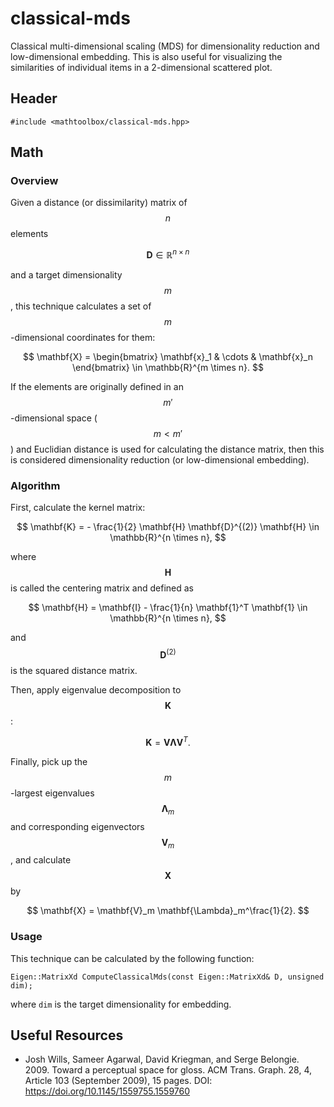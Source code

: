 # classical-mds

Classical multi-dimensional scaling (MDS) for dimensionality reduction and low-dimensional embedding. This is also useful for visualizing the similarities of individual items in a 2-dimensional scattered plot.

## Header

```
#include <mathtoolbox/classical-mds.hpp>
```

## Math

### Overview

Given a distance (or dissimilarity) matrix of $$ n $$ elements

$$
\mathbf{D} \in \mathbb{R}^{n \times n}
$$

and a target dimensionality $$ m $$, this technique calculates a set of $$ m $$-dimensional coordinates for them:

$$
\mathbf{X} = \begin{bmatrix} \mathbf{x}_1 & \cdots & \mathbf{x}_n \end{bmatrix} \in \mathbb{R}^{m \times n}.
$$

If the elements are originally defined in an $$ m' $$-dimensional space ($$ m < m' $$) and Euclidian distance is used for calculating the distance matrix, then this is considered dimensionality reduction (or low-dimensional embedding).

### Algorithm

First, calculate the kernel matrix:

$$
\mathbf{K} = - \frac{1}{2} \mathbf{H} \mathbf{D}^{(2)} \mathbf{H} \in \mathbb{R}^{n \times n},
$$

where $$ \mathbf{H} $$ is called the centering matrix and defined as

$$
\mathbf{H} = \mathbf{I} - \frac{1}{n} \mathbf{1}^T \mathbf{1} \in \mathbb{R}^{n \times n},
$$

and $$ \mathbf{D}^{(2)} $$ is the squared distance matrix.

Then, apply eigenvalue decomposition to $$ \mathbf{K} $$:

$$
\mathbf{K} = \mathbf{V} \mathbf{\Lambda} \mathbf{V}^T.
$$

Finally, pick up the $$ m $$-largest eigenvalues $$ \mathbf{\Lambda}_m $$ and corresponding eigenvectors $$ \mathbf{V}_m $$, and calculate $$ \mathbf{X} $$ by

$$
\mathbf{X} = \mathbf{V}_m \mathbf{\Lambda}_m^\frac{1}{2}.
$$

### Usage
This technique can be calculated by the following function:
```
Eigen::MatrixXd ComputeClassicalMds(const Eigen::MatrixXd& D, unsigned dim);
```
where `dim` is the target dimensionality for embedding.

## Useful Resources

- Josh Wills, Sameer Agarwal, David Kriegman, and Serge Belongie. 2009. Toward a perceptual space for gloss. ACM Trans. Graph. 28, 4, Article 103 (September 2009), 15 pages. DOI: <https://doi.org/10.1145/1559755.1559760>

<script src="https://cdn.mathjax.org/mathjax/latest/MathJax.js?config=TeX-AMS-MML_HTMLorMML" type="text/javascript"></script>
